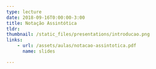 ```yaml
---
type: lecture
date: 2018-09-16T0:00:00-3:00
title: Notação Assintótica
tldr: 
thumbnail: /static_files/presentations/introducao.png
links: 
    - url: /assets/aulas/notacao-assintotica.pdf
      name: slides

---
```


<!-- **Suggested Readings:**
- [Readings 1](http://example.com)
- [Readings 2](http://example.com) -->
